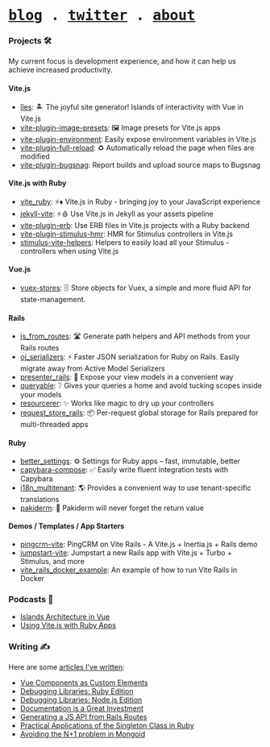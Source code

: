 [blog]: https://maximomussini.com/posts/
[resume]: https://maximomussini.com/resume
[little gems]: https://maximomussini.com/projects
[maps]: https://www.google.com/maps/place/Colonia+del+Sacramento,+Uruguay
[twitter]: https://twitter.com/MaximoMussini
[SoundCloud]: https://soundcloud.com/maximomussini
[my YouTube channel]: https://www.youtube.com/c/maximomussini
[Vite Ruby]: https://github.com/ElMassimo/vite_ruby

<h1>
  <samp>
    <a href="https://maximomussini.com">blog</a> .
    <a href="https://twitter.com/MaximoMussini">twitter</a> .
    <a href="https://maximomussini.com/about">about</a> 
  </samp>
</h1>

### Projects 🛠

My current focus is development experience, and how it can help us achieve increased productivity.

#### Vite.js
- [îles](https://github.com/ElMassimo/iles): 🏝 The joyful site generator! Islands of interactivity with Vue in Vite.js
- [vite-plugin-image-presets](https://github.com/ElMassimo/vite-plugin-image-presets): 🖼 Image presets for Vite.js apps
- [vite-plugin-environment](https://github.com/ElMassimo/vite-plugin-environment): Easily expose environment variables in Vite.js
- [vite-plugin-full-reload](https://github.com/ElMassimo/vite-plugin-full-reload): ♻️ Automatically reload the page when files are modified
- [vite-plugin-bugsnag](https://github.com/ElMassimo/vite-plugin-bugsnag): Report builds and upload source maps to Bugsnag

#### Vite.js with Ruby

- [vite_ruby](https://github.com/ElMassimo/vite_ruby): ⚡️♦️ Vite.js in Ruby - bringing joy to your JavaScript experience
- [jekyll-vite](https://github.com/ElMassimo/jekyll-vite): ⚡️🩸 Use Vite.js in Jekyll as your assets pipeline
- [vite-plugin-erb](https://github.com/ElMassimo/vite-plugin-erb): Use ERB files in Vite.js projects with a Ruby backend
- [vite-plugin-stimulus-hmr](https://github.com/ElMassimo/vite-plugin-stimulus-hmr): HMR for Stimulus controllers in Vite.js
- [stimulus-vite-helpers](https://github.com/ElMassimo/stimulus-vite-helpers): Helpers to easily load all your Stimulus - controllers when using Vite.js

#### Vue.js

- [vuex-stores](https://github.com/ElMassimo/vuex-stores): 🗄 Store objects for Vuex, a simple and more fluid API for state-management.

#### Rails

- [js_from_routes](https://github.com/ElMassimo/js_from_routes): 🛣️ Generate path helpers and API methods from your Rails routes
- [oj_serializers](https://github.com/ElMassimo/oj_serializers): ⚡️ Faster JSON serialization for Ruby on Rails. Easily migrate away from Active Model Serializers
- [presenter_rails](https://github.com/ElMassimo/presenter_rails): 🔭 Expose your view models in a convenient way
- [queryable](https://github.com/ElMassimo/queryable): ❔ Gives your queries a home and avoid tucking scopes inside your models
- [resourcerer](https://github.com/ElMassimo/resourcerer): ✨ Works like magic to dry up your controllers
- [request_store_rails](https://github.com/ElMassimo/request_store_rails): 📦 Per-request global storage for Rails prepared for multi-threaded apps

#### Ruby

- [better_settings](https://github.com/ElMassimo/better_settings): ⚙ Settings for Ruby apps – fast, immutable, better
- [capybara-compose](https://github.com/ElMassimo/capybara-compose): ✅ Easily write fluent integration tests with Capybara
- [i18n_multitenant](https://github.com/ElMassimo/i18n_multitenant): 🌎 Provides a convenient way to use tenant-specific translations
- [pakiderm](https://github.com/ElMassimo/pakiderm): 🐘 Pakiderm will never forget the return value


#### Demos / Templates / App Starters

- [pingcrm-vite](https://github.com/ElMassimo/pingcrm-vite): PingCRM on Vite Rails - A Vite.js + Inertia.js + Rails demo
- [jumpstart-vite](https://github.com/ElMassimo/jumpstart-vite): Jumpstart a new Rails app with Vite.js + Turbo + Stimulus, and more
- [vite_rails_docker_example](https://github.com/ElMassimo/vite_rails_docker_example): An example of how to run Vite Rails in Docker

### Podcasts 📣

- [Islands Architecture in Vue](https://viewsonvue.com/islands-architecture-in-vue-with-m-ximo-mussini-vue-170)
- [Using Vite.js with Ruby Apps](https://rubyrogues.com/how-vite-js-changing-game-maximo-mussini-ruby-528)

### Writing ✍️

Here are some [articles I've written][blog]:

- [Vue Components as Custom Elements](https://maximomussini.com/posts/vue-custom-elements/)
- [Debugging Libraries: Ruby Edition](https://maximomussini.com/posts/debugging-ruby-libraries/)
- [Debugging Libraries: Node.js Edition](https://maximomussini.com/posts/debugging-javascript-libraries/)
- [Documentation is a Great Investment](https://maximomussini.com/posts/documentation-is-a-great-investment/)
- [Generating a JS API from Rails Routes](https://maximomussini.com/posts/js-from-routes/)
- [Practical Applications of the Singleton Class in Ruby](https://maximomussini.com/posts/practical-applications-of-the-singleton-class/)
- [Avoiding the N+1 problem in Mongoid](https://maximomussini.com/posts/mongoid-n+1/)
